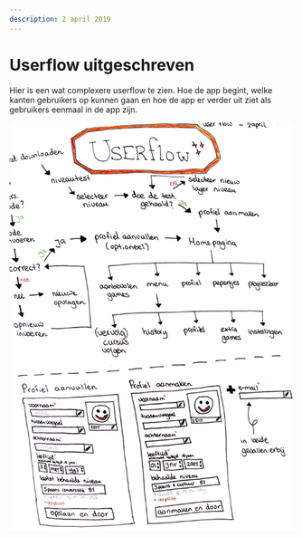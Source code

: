 ```yaml
---
description: 2 april 2019
---
```


# Userflow uitgeschreven

Hier is een wat complexere userflow te zien. Hoe de app begint, welke kanten gebruikers op kunnen gaan en hoe de app er verder uit ziet als gebruikers eenmaal in de app zijn.

![](../../../.gitbook/assets/scan-4-abr-2019-4-1.jpg)

